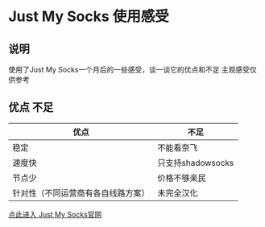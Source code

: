 # Just My Socks 使用感受

## 说明

使用了Just My Socks一个月后的一些感受，谈一谈它的优点和不足 主观感受仅供参考

## 优点 不足

| 优点 | 不足 |
| --- | --- |
| 稳定 | 不能看奈飞 |
| 速度快 | 只支持shadowsocks |
| 节点少 | 价格不够亲民 |
| 针对性（不同运营商有各自线路方案） | 未完全汉化 |

[点此进入 Just My Socks官网](https://justmysocks.net/members/aff.php?aff=11376)
